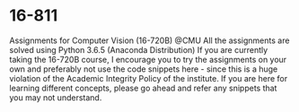 # 16-811
Assignments for Computer Vision (16-720B) @CMU  All the assignments are solved using Python 3.6.5 (Anaconda Distribution) If you are currently taking the 16-720B course, I encourage you to try the assignments on your own and preferably not use the code snippets here - since this is a huge violation of the Academic Integrity Policy of the institute.  If you are here for learning different concepts, please go ahead and refer any snippets that you may not understand.
